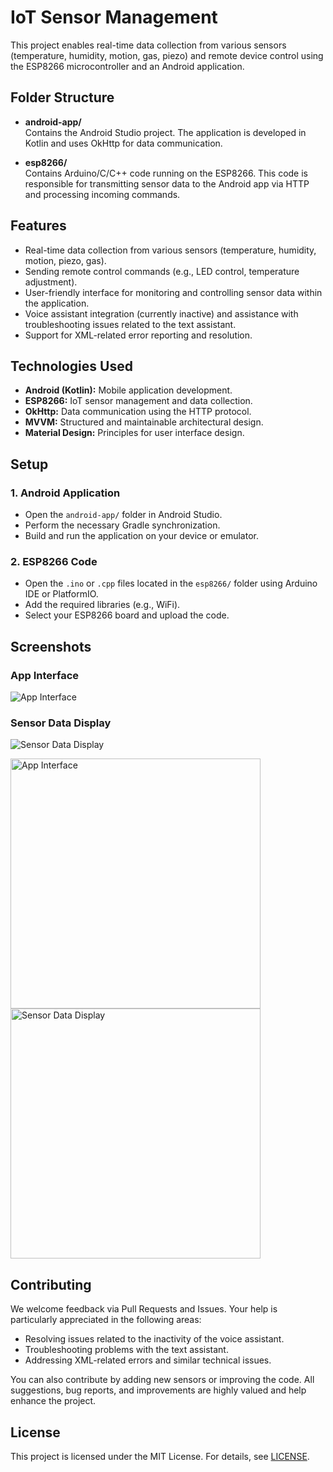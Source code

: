 # IoT Sensor Management

This project enables real-time data collection from various sensors (temperature, humidity, motion, gas, piezo) and remote device control using the ESP8266 microcontroller and an Android application.

## Folder Structure

- **android-app/**  
  Contains the Android Studio project. The application is developed in Kotlin and uses OkHttp for data communication.

- **esp8266/**  
  Contains Arduino/C/C++ code running on the ESP8266. This code is responsible for transmitting sensor data to the Android app via HTTP and processing incoming commands.

## Features
- Real-time data collection from various sensors (temperature, humidity, motion, piezo, gas).
- Sending remote control commands (e.g., LED control, temperature adjustment).
- User-friendly interface for monitoring and controlling sensor data within the application.
- Voice assistant integration (currently inactive) and assistance with troubleshooting issues related to the text assistant.
- Support for XML-related error reporting and resolution.

## Technologies Used
- **Android (Kotlin):** Mobile application development.
- **ESP8266:** IoT sensor management and data collection.
- **OkHttp:** Data communication using the HTTP protocol.
- **MVVM:** Structured and maintainable architectural design.
- **Material Design:** Principles for user interface design.

## Setup

### 1. Android Application
- Open the `android-app/` folder in Android Studio.
- Perform the necessary Gradle synchronization.
- Build and run the application on your device or emulator.

### 2. ESP8266 Code
- Open the `.ino` or `.cpp` files located in the `esp8266/` folder using Arduino IDE or PlatformIO.
- Add the required libraries (e.g., WiFi).
- Select your ESP8266 board and upload the code.

## Screenshots

### App Interface
![App Interface](images/app_interface.png)

### Sensor Data Display
![Sensor Data Display](images/sensor_data_display.png)

<img src="images/app_interface.png" alt="App Interface" width="400"/>
<img src="images/sensor_data_display.png" alt="Sensor Data Display" width="400"/>

## Contributing
We welcome feedback via Pull Requests and Issues. Your help is particularly appreciated in the following areas:
- Resolving issues related to the inactivity of the voice assistant.
- Troubleshooting problems with the text assistant.
- Addressing XML-related errors and similar technical issues.

You can also contribute by adding new sensors or improving the code. All suggestions, bug reports, and improvements are highly valued and help enhance the project.

## License
This project is licensed under the MIT License. For details, see [LICENSE](LICENSE).
